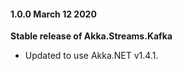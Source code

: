#### 1.0.0 March 12 2020 ####
**Stable release of Akka.Streams.Kafka**

* Updated to use Akka.NET v1.4.1.